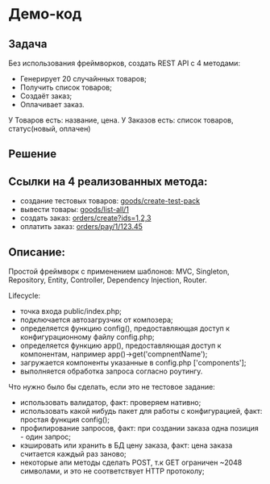 # Демо-код

## Задача

Без использования фреймворков, создать REST API
с 4 методами:

 - Генерирует 20 случайнных товаров;
 - Получить список товаров;
 - Создаёт заказ;
 - Оплачивает заказ.

У Товаров есть: название, цена.
У Заказов есть: список товаров, статус(новый, оплачен)


## Решение

## Ссылки на 4 реализованных метода:

- создание тестовых товаров: [goods/create-test-pack](http://8ffd246e-5d74-49a5-8696-e92eff606a60.pub.cloud.scaleway.com/market/goods/create-test-pack)
- вывести товары: [goods/list-all/1](http://8ffd246e-5d74-49a5-8696-e92eff606a60.pub.cloud.scaleway.com/market/goods/list-all/1)
- создать заказ:  [orders/create?ids=1,2,3](http://8ffd246e-5d74-49a5-8696-e92eff606a60.pub.cloud.scaleway.com/market/orders/create?ids=1,2,3)
- оплатить заказ: [orders/pay/1/123.45](http://8ffd246e-5d74-49a5-8696-e92eff606a60.pub.cloud.scaleway.com/market/orders/pay/1/123.45)


## Описание:

Простой фреймворк с применением шаблонов:
MVC, Singleton, Repository, Entity, Controller, Dependency Injection, Router.

Lifecycle:
- точка входа public/index.php;
- подключается автозагрузчик от композера;
- определяется функцию config(), предоставляющая доступ к конфигурационному файлу config.php;
- определяется функцию app(), предоставляющая доступ к компонентам, например app()->get('compnentName');
- загружается компоненты указанные в config.php ['components'];
- выполняется обработка запроса согласно роутингу.


Что нужно было бы сделать, если это не тестовое задание:
- использовать валидатор, факт: проверяем нативно;
- использовать какой нибудь пакет для работы с конфигурацией, факт: простая функция config();
- профилирование запросов, факт: при создании заказа одна позиция - один запрос;
- кэшировать или хранить в БД цену заказа, факт: цена заказа считается каждый раз заново;
- некоторые апи методы сделать POST, т.к GET ограничен ~2048 символами, и это не соответствует HTTP протоколу;
